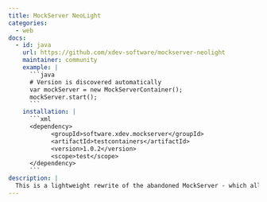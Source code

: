 ```yaml
---
title: MockServer NeoLight
categories:
  - web
docs:
  - id: java
    url: https://github.com/xdev-software/mockserver-neolight
    maintainer: community
    example: |
      ```java
      # Version is discovered automatically
      var mockServer = new MockServerContainer();
      mockServer.start();
      ```
    installation: |
      ```xml
      <dependency>
            <groupId>software.xdev.mockserver</groupId>
            <artifactId>testcontainers</artifactId>
            <version>1.0.2</version>
            <scope>test</scope>
      </dependency>
      ```
description: |
  This is a lightweight rewrite of the abandoned MockServer - which allows you to mock any server or service via HTTP, such as a REST or RPC service - with focus on simplicity, maintainability and Testcontainers.
---
```

